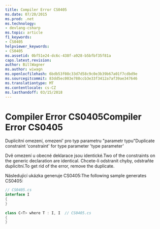 ```yaml
---
title: Compiler Error CS0405
ms.date: 07/20/2015
ms.prod: .net
ms.technology:
- devlang-csharp
ms.topic: article
f1_keywords:
- CS0405
helpviewer_keywords:
- CS0405
ms.assetid: 0bf51e24-dc6c-438f-a928-b5bfbf35f81a
caps.latest.revision: 
author: BillWagner
ms.author: wiwagn
ms.openlocfilehash: 6bdb53f08c33d7d58c9c0e3b39b67a01f7cdbd9e
ms.sourcegitcommit: 83dd5ec003e788ccb3e33f3412a7af39ae347646
ms.translationtype: MT
ms.contentlocale: cs-CZ
ms.lasthandoff: 03/15/2018
---
```

# <a name="compiler-error-cs0405"></a><span data-ttu-id="ba61d-102">Compiler Error CS0405</span><span class="sxs-lookup"><span data-stu-id="ba61d-102">Compiler Error CS0405</span></span>
<span data-ttu-id="ba61d-103">Duplicitní omezení, omezení' pro typ parametru "parametr typu"</span><span class="sxs-lookup"><span data-stu-id="ba61d-103">Duplicate constraint 'constraint' for type parameter 'type parameter'</span></span>  
  
 <span data-ttu-id="ba61d-104">Dvě omezení u obecné deklarace jsou identické.</span><span class="sxs-lookup"><span data-stu-id="ba61d-104">Two of the constraints on the generic declaration are identical.</span></span> <span data-ttu-id="ba61d-105">Chcete-li odstranit chyby, odstraňte duplicitní.</span><span class="sxs-lookup"><span data-stu-id="ba61d-105">To get rid of the error, remove the duplicate.</span></span>  
  
 <span data-ttu-id="ba61d-106">Následující ukázka generuje CS0405:</span><span class="sxs-lookup"><span data-stu-id="ba61d-106">The following sample generates CS0405:</span></span>  
  
```csharp  
// CS0405.cs  
interface I  
{  
}  
  
class C<T> where T : I, I  // CS0405.cs  
{  
}  
```

